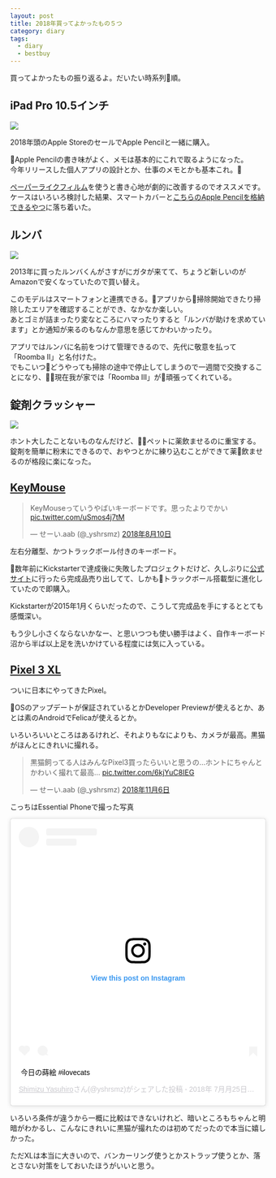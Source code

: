 ```yaml
---
layout: post
title: 2018年買ってよかったもの５つ
category: diary
tags:
  - diary
  - bestbuy
---
```



買ってよかったもの振り返るよ。だいたい時系列順。

## iPad Pro 10.5インチ

<a href="https://www.amazon.co.jp/Apple-10-5%E3%82%A4%E3%83%B3%E3%83%81-Wi-Fi%E3%83%A2%E3%83%87%E3%83%AB-%E3%82%B9%E3%83%9A%E3%83%BC%E3%82%B9%E3%82%B0%E3%83%AC%E3%82%A4-MQDT2J/dp/B0736V1QHQ/ref=as_li_ss_il?&linkCode=li2&tag=yslibr4ry-22&linkId=ff0fba098fe8a5fb1c3e9d75de3b71f6&language=ja_JP" target="_blank"><img border="0" src="//ws-fe.amazon-adsystem.com/widgets/q?_encoding=UTF8&ASIN=B0736V1QHQ&Format=_SL160_&ID=AsinImage&MarketPlace=JP&ServiceVersion=20070822&WS=1&tag=yslibr4ry-22&language=ja_JP" ></a><img src="https://ir-jp.amazon-adsystem.com/e/ir?t=yslibr4ry-22&language=ja_JP&l=li2&o=9&a=B0736V1QHQ" width="1" height="1" border="0" alt="" style="border:none !important; margin:0px !important;" />

2018年頭のApple StoreのセールでApple Pencilと一緒に購入。

Apple Pencilの書き味がよく、メモは基本的にこれで取るようになった。  
今年リリースした個人アプリの設計とか、仕事のメモとかも基本これ。

[ペーパーライクフィルム](https://amzn.to/2rlPVBr)を使うと書き心地が劇的に改善するのでオススメです。  
ケースはいろいろ検討した結果、スマートカバーと[こちらのApple Pencilを格納できるやつ](https://amzn.to/2RwKYkR)に落ち着いた。


## ルンバ

<a href="https://www.amazon.co.jp/gp/product/B079P94M3K/ref=as_li_ss_il?ie=UTF8&psc=1&linkCode=li2&tag=yslibr4ry-22&linkId=403c1d3fd3a707ccfb659ae37125d071&language=ja_JP" target="_blank"><img border="0" src="//ws-fe.amazon-adsystem.com/widgets/q?_encoding=UTF8&ASIN=B079P94M3K&Format=_SL160_&ID=AsinImage&MarketPlace=JP&ServiceVersion=20070822&WS=1&tag=yslibr4ry-22&language=ja_JP" ></a><img src="https://ir-jp.amazon-adsystem.com/e/ir?t=yslibr4ry-22&language=ja_JP&l=li2&o=9&a=B079P94M3K" width="1" height="1" border="0" alt="" style="border:none !important; margin:0px !important;" />

2013年に買ったルンバくんがさすがにガタが来てて、ちょうど新しいのがAmazonで安くなっていたので買い替え。

このモデルはスマートフォンと連携できる。アプリから掃除開始できたり掃除したエリアを確認することができ、なかなか楽しい。  
あとゴミが詰まったり変なところにハマったりすると「ルンバが助けを求めています」とか通知が来るのもなんか意思を感じてかわいかったり。

アプリではルンバに名前をつけて管理できるので、先代に敬意を払って「Roomba II」と名付けた。  
でもこいつどうやっても掃除の途中で停止してしまうので一週間で交換することになり、現在我が家では「Roomba III」が頑張ってくれている。

## 錠剤クラッシャー

<a href="https://www.amazon.co.jp/gp/product/B003E1EZQM/ref=as_li_ss_il?ie=UTF8&psc=1&linkCode=li2&tag=yslibr4ry-22&linkId=90db2e6f688179a574be139b707d9b78&language=ja_JP" target="_blank"><img border="0" src="//ws-fe.amazon-adsystem.com/widgets/q?_encoding=UTF8&ASIN=B003E1EZQM&Format=_SL160_&ID=AsinImage&MarketPlace=JP&ServiceVersion=20070822&WS=1&tag=yslibr4ry-22&language=ja_JP" ></a><img src="https://ir-jp.amazon-adsystem.com/e/ir?t=yslibr4ry-22&language=ja_JP&l=li2&o=9&a=B003E1EZQM" width="1" height="1" border="0" alt="" style="border:none !important; margin:0px !important;" />

ホント大したことないものなんだけど、ペットに薬飲ませるのに重宝する。  
錠剤を簡単に粉末にできるので、おやつとかに練り込むことができて薬飲ませるのが格段に楽になった。

## [KeyMouse](https://www.keymouse.com/)

<blockquote class="twitter-tweet" data-lang="ja"><p lang="ja" dir="ltr">KeyMouseっていうやばいキーボードです。思ったよりでかい <a href="https://t.co/uSmos4j7tM">pic.twitter.com/uSmos4j7tM</a></p>&mdash; せーい.aab (@_yshrsmz) <a href="https://twitter.com/_yshrsmz/status/1027854390911070208?ref_src=twsrc%5Etfw">2018年8月10日</a></blockquote>
<script async src="https://platform.twitter.com/widgets.js" charset="utf-8"></script>

左右分離型、かつトラックボール付きのキーボード。

数年前にKickstarterで達成後に失敗したプロジェクトだけど、久しぶりに[公式サイト](https://www.keymouse.com/)に行ったら完成品売り出してて、しかもトラックボール搭載型に進化していたので即購入。

Kickstarterが2015年1月くらいだったので、こうして完成品を手にするととても感慨深い。

もう少し小さくならないかなー、と思いつつも使い勝手はよく、自作キーボード沼から半ば以上足を洗いかけている程度には気に入っている。


## [Pixel 3 XL](https://store.google.com/product/pixel_3)

ついに日本にやってきたPixel。

OSのアップデートが保証されているとかDeveloper Previewが使えるとか、あとは素のAndroidでFelicaが使えるとか。

いろいろいいところはあるけれど、それよりもなによりも、カメラが最高。黒猫がほんとにきれいに撮れる。

<blockquote class="twitter-tweet" data-lang="ja"><p lang="ja" dir="ltr">黒猫飼ってる人はみんなPixel3買ったらいいと思うの…ホントにちゃんとかわいく撮れて最高… <a href="https://t.co/6kjYuC8IEG">pic.twitter.com/6kjYuC8IEG</a></p>&mdash; せーい.aab (@_yshrsmz) <a href="https://twitter.com/_yshrsmz/status/1059830936634744832?ref_src=twsrc%5Etfw">2018年11月6日</a></blockquote>


こっちはEssential Phoneで撮った写真

<blockquote class="instagram-media" data-instgrm-captioned data-instgrm-permalink="https://www.instagram.com/p/Blp2SDcBGTl/?utm_source=ig_embed&amp;utm_medium=loading" data-instgrm-version="12" style=" background:#FFF; border:0; border-radius:3px; box-shadow:0 0 1px 0 rgba(0,0,0,0.5),0 1px 10px 0 rgba(0,0,0,0.15); margin: 1px; max-width:540px; min-width:326px; padding:0; width:99.375%; width:-webkit-calc(100% - 2px); width:calc(100% - 2px);"><div style="padding:16px;"> <a href="https://www.instagram.com/p/Blp2SDcBGTl/?utm_source=ig_embed&amp;utm_medium=loading" style=" background:#FFFFFF; line-height:0; padding:0 0; text-align:center; text-decoration:none; width:100%;" target="_blank"> <div style=" display: flex; flex-direction: row; align-items: center;"> <div style="background-color: #F4F4F4; border-radius: 50%; flex-grow: 0; height: 40px; margin-right: 14px; width: 40px;"></div> <div style="display: flex; flex-direction: column; flex-grow: 1; justify-content: center;"> <div style=" background-color: #F4F4F4; border-radius: 4px; flex-grow: 0; height: 14px; margin-bottom: 6px; width: 100px;"></div> <div style=" background-color: #F4F4F4; border-radius: 4px; flex-grow: 0; height: 14px; width: 60px;"></div></div></div><div style="padding: 19% 0;"></div><div style="display:block; height:50px; margin:0 auto 12px; width:50px;"><svg width="50px" height="50px" viewBox="0 0 60 60" version="1.1" xmlns="https://www.w3.org/2000/svg" xmlns:xlink="https://www.w3.org/1999/xlink"><g stroke="none" stroke-width="1" fill="none" fill-rule="evenodd"><g transform="translate(-511.000000, -20.000000)" fill="#000000"><g><path d="M556.869,30.41 C554.814,30.41 553.148,32.076 553.148,34.131 C553.148,36.186 554.814,37.852 556.869,37.852 C558.924,37.852 560.59,36.186 560.59,34.131 C560.59,32.076 558.924,30.41 556.869,30.41 M541,60.657 C535.114,60.657 530.342,55.887 530.342,50 C530.342,44.114 535.114,39.342 541,39.342 C546.887,39.342 551.658,44.114 551.658,50 C551.658,55.887 546.887,60.657 541,60.657 M541,33.886 C532.1,33.886 524.886,41.1 524.886,50 C524.886,58.899 532.1,66.113 541,66.113 C549.9,66.113 557.115,58.899 557.115,50 C557.115,41.1 549.9,33.886 541,33.886 M565.378,62.101 C565.244,65.022 564.756,66.606 564.346,67.663 C563.803,69.06 563.154,70.057 562.106,71.106 C561.058,72.155 560.06,72.803 558.662,73.347 C557.607,73.757 556.021,74.244 553.102,74.378 C549.944,74.521 548.997,74.552 541,74.552 C533.003,74.552 532.056,74.521 528.898,74.378 C525.979,74.244 524.393,73.757 523.338,73.347 C521.94,72.803 520.942,72.155 519.894,71.106 C518.846,70.057 518.197,69.06 517.654,67.663 C517.244,66.606 516.755,65.022 516.623,62.101 C516.479,58.943 516.448,57.996 516.448,50 C516.448,42.003 516.479,41.056 516.623,37.899 C516.755,34.978 517.244,33.391 517.654,32.338 C518.197,30.938 518.846,29.942 519.894,28.894 C520.942,27.846 521.94,27.196 523.338,26.654 C524.393,26.244 525.979,25.756 528.898,25.623 C532.057,25.479 533.004,25.448 541,25.448 C548.997,25.448 549.943,25.479 553.102,25.623 C556.021,25.756 557.607,26.244 558.662,26.654 C560.06,27.196 561.058,27.846 562.106,28.894 C563.154,29.942 563.803,30.938 564.346,32.338 C564.756,33.391 565.244,34.978 565.378,37.899 C565.522,41.056 565.552,42.003 565.552,50 C565.552,57.996 565.522,58.943 565.378,62.101 M570.82,37.631 C570.674,34.438 570.167,32.258 569.425,30.349 C568.659,28.377 567.633,26.702 565.965,25.035 C564.297,23.368 562.623,22.342 560.652,21.575 C558.743,20.834 556.562,20.326 553.369,20.18 C550.169,20.033 549.148,20 541,20 C532.853,20 531.831,20.033 528.631,20.18 C525.438,20.326 523.257,20.834 521.349,21.575 C519.376,22.342 517.703,23.368 516.035,25.035 C514.368,26.702 513.342,28.377 512.574,30.349 C511.834,32.258 511.326,34.438 511.181,37.631 C511.035,40.831 511,41.851 511,50 C511,58.147 511.035,59.17 511.181,62.369 C511.326,65.562 511.834,67.743 512.574,69.651 C513.342,71.625 514.368,73.296 516.035,74.965 C517.703,76.634 519.376,77.658 521.349,78.425 C523.257,79.167 525.438,79.673 528.631,79.82 C531.831,79.965 532.853,80.001 541,80.001 C549.148,80.001 550.169,79.965 553.369,79.82 C556.562,79.673 558.743,79.167 560.652,78.425 C562.623,77.658 564.297,76.634 565.965,74.965 C567.633,73.296 568.659,71.625 569.425,69.651 C570.167,67.743 570.674,65.562 570.82,62.369 C570.966,59.17 571,58.147 571,50 C571,41.851 570.966,40.831 570.82,37.631"></path></g></g></g></svg></div><div style="padding-top: 8px;"> <div style=" color:#3897f0; font-family:Arial,sans-serif; font-size:14px; font-style:normal; font-weight:550; line-height:18px;"> View this post on Instagram</div></div><div style="padding: 12.5% 0;"></div> <div style="display: flex; flex-direction: row; margin-bottom: 14px; align-items: center;"><div> <div style="background-color: #F4F4F4; border-radius: 50%; height: 12.5px; width: 12.5px; transform: translateX(0px) translateY(7px);"></div> <div style="background-color: #F4F4F4; height: 12.5px; transform: rotate(-45deg) translateX(3px) translateY(1px); width: 12.5px; flex-grow: 0; margin-right: 14px; margin-left: 2px;"></div> <div style="background-color: #F4F4F4; border-radius: 50%; height: 12.5px; width: 12.5px; transform: translateX(9px) translateY(-18px);"></div></div><div style="margin-left: 8px;"> <div style=" background-color: #F4F4F4; border-radius: 50%; flex-grow: 0; height: 20px; width: 20px;"></div> <div style=" width: 0; height: 0; border-top: 2px solid transparent; border-left: 6px solid #f4f4f4; border-bottom: 2px solid transparent; transform: translateX(16px) translateY(-4px) rotate(30deg)"></div></div><div style="margin-left: auto;"> <div style=" width: 0px; border-top: 8px solid #F4F4F4; border-right: 8px solid transparent; transform: translateY(16px);"></div> <div style=" background-color: #F4F4F4; flex-grow: 0; height: 12px; width: 16px; transform: translateY(-4px);"></div> <div style=" width: 0; height: 0; border-top: 8px solid #F4F4F4; border-left: 8px solid transparent; transform: translateY(-4px) translateX(8px);"></div></div></div></a> <p style=" margin:8px 0 0 0; padding:0 4px;"> <a href="https://www.instagram.com/p/Blp2SDcBGTl/?utm_source=ig_embed&amp;utm_medium=loading" style=" color:#000; font-family:Arial,sans-serif; font-size:14px; font-style:normal; font-weight:normal; line-height:17px; text-decoration:none; word-wrap:break-word;" target="_blank">今日の蒔絵 #ilovecats</a></p> <p style=" color:#c9c8cd; font-family:Arial,sans-serif; font-size:14px; line-height:17px; margin-bottom:0; margin-top:8px; overflow:hidden; padding:8px 0 7px; text-align:center; text-overflow:ellipsis; white-space:nowrap;"><a href="https://www.instagram.com/yshrsmz/?utm_source=ig_embed&amp;utm_medium=loading" style=" color:#c9c8cd; font-family:Arial,sans-serif; font-size:14px; font-style:normal; font-weight:normal; line-height:17px;" target="_blank"> Shimizu Yasuhiro</a>さん(@yshrsmz)がシェアした投稿 - <time style=" font-family:Arial,sans-serif; font-size:14px; line-height:17px;" datetime="2018-07-25T12:01:01+00:00">2018年 7月月25日午前5時01分PDT</time></p></div></blockquote> <script async src="//www.instagram.com/embed.js"></script>

いろいろ条件が違うから一概に比較はできないけれど、暗いところもちゃんと明暗がわかるし、こんなにきれいに黒猫が撮れたのは初めてだったので本当に嬉しかった。

ただXLは本当に大きいので、バンカーリング使うとかストラップ使うとか、落とさない対策をしておいたほうがいいと思う。
